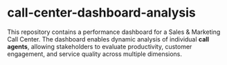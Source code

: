 # call-center-dashboard-analysis
This repository contains a performance dashboard for a Sales &amp; Marketing Call Center. The dashboard enables dynamic analysis of individual **call agents**, allowing stakeholders to evaluate productivity, customer engagement, and service quality across multiple dimensions.
